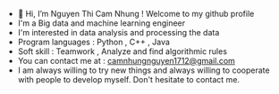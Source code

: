 - 👋 Hi, I’m Nguyen Thi Cam Nhung ! Welcome to my github profile
- I'm a Big data and machine learning engineer 
- I'm interested in data analysis and processing the data
- Program languages : Python , C++ , Java
- Soft skill : Teamwork , Analyze and find algorithmic rules
- You can contact me at : camnhungnguyen1712@gmail.com
- I am always willing to try new things and always willing to cooperate with people to develop myself. Don't hesitate to contact me.
<!---
NhungNguyenThiCam/NhungNguyenThiCam is a ✨ special ✨ repository because its `README.md` (this file) appears on your GitHub profile.
You can click the Preview link to take a look at your changes.
--->
